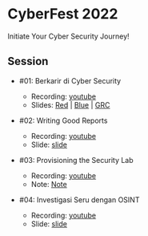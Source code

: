 # CyberFest 2022

Initiate Your Cyber Security Journey!

## Session

- #01: Berkarir di Cyber Security
    - Recording: [youtube](https://youtu.be/FBYDEO9Fc_k) 
    - Slides: [Red](1.berkarir-di-cyber-security/red-satria.pdf) | [Blue](1.berkarir-di-cyber-security/blue-digit.pdf) | [GRC](1.berkarir-di-cyber-security/grc-rungga.pdf)

- #02: Writing Good Reports
    - Recording: [youtube](https://youtu.be/HjzK1e4nQPY)
    - Slide: [slide](2.writing-good-reports/presentation.pptx)

- #03: Provisioning the Security Lab
    - Recording: [youtube](https://youtu.be/BHSmjM6OB0M)
    - Note: [Note](https://github.com/utianayuba/workshops/blob/main/20220127-cyberfest.txt)
    
- #04: Investigasi Seru dengan OSINT 
    - Recording: [youtube](https://youtu.be/OZFZAmJmWc4)
    - Slide: [slide](4.investigasi-seru-dengan-osint/presentation.pdf)